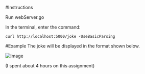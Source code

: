 #Instructions

Run webServer.go

In the terminal, enter the command: 
```
curl http://localhost:5000/joke -UseBasicParsing
```
#Example
The joke will be displayed in the format shown below.

![image](https://user-images.githubusercontent.com/24797287/204219489-39173609-26d2-4ce1-9408-d8aa36931683.png)

(I spent about 4 hours on this assignment)
